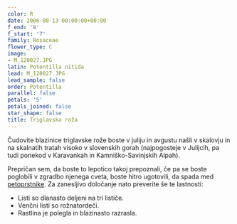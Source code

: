 ```yaml
---
color: R
date: 2006-08-13 00:00:00+00:00
f_end: '8'
f_start: '7'
family: Rosaceae
flower_type: C
image:
- M_120027.JPG
latin: Potentilla nitida
lead: M_120027.JPG
lead_sample: false
order: Potentilla
parallel: false
petals: '5'
petals_joined: false
star_shape: false
title: Triglavska roža
---
```

Čudovite blazinice triglavske rože boste v juliju in avgustu našli v skalovju in na skalnatih tratah visoko v slovenskih gorah (najpogosteje v Julijcih, pa tudi ponekod v Karavankah in Kamniško-Savinjskih Alpah).

Prepričan sem, da boste to lepotico takoj prepoznali, če pa se boste poglobili v zgradbo njenega cveta, boste hitro ugotovili, da spada med [petoprstnike](../genus/potentilla/). Za zanesljivo določanje nato preverite še te lastnosti:

-   Listi so dlanasto deljeni na tri lističe.
-   Venčni listi so rožnatordeči.
-   Rastlina je polegla in blazinasto razrasla.
